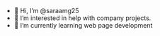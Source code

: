 - 👋 Hi, I’m @saraamg25
- 👀 I’m interested in help with company projects.
- 🌱 I’m currently learning web page development


